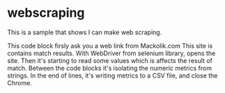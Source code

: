 # webscraping
This is a sample that shows I can make web scraping.

This code block firsly ask you a web link from Mackolik.com
This site is contains match results.
With WebDriver from selenium library, opens the site.
Then it's starting to read some values which is affects the result of match.
Between the code blocks it's isolating the numeric metrics from strings.
In the end of lines, it's writing metrics to a CSV file, and close the Chrome.
